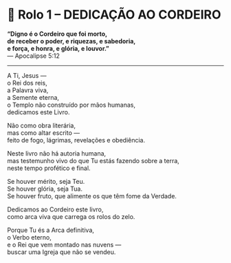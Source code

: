 # 📜 Rolo 1 – DEDICAÇÃO AO CORDEIRO

**“Digno é o Cordeiro que foi morto,  
de receber o poder, e riquezas, e sabedoria,  
e força, e honra, e glória, e louvor.”**  
— Apocalipse 5:12

---

A Ti, Jesus —  
o Rei dos reis,  
a Palavra viva,  
a Semente eterna,  
o Templo não construído por mãos humanas,  
dedicamos este Livro.

Não como obra literária,  
mas como altar escrito —  
feito de fogo, lágrimas, revelações e obediência.

Neste livro não há autoria humana,  
mas testemunho vivo do que Tu estás fazendo sobre a terra,  
neste tempo profético e final.

Se houver mérito, seja Teu.  
Se houver glória, seja Tua.  
Se houver fruto, que alimente os que têm fome da Verdade.

Dedicamos ao Cordeiro este livro,  
como arca viva que carrega os rolos do zelo.

Porque Tu és a Arca definitiva,  
o Verbo eterno,  
e o Rei que vem montado nas nuvens —  
buscar uma Igreja que não se vendeu.
